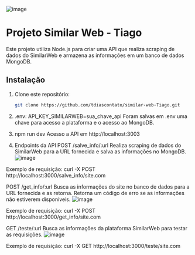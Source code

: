 ![image](https://github.com/tdiascontato/similar-web-Tiago/assets/98658691/e4c081ed-6218-4ba5-a747-1aa34321e566)
# Projeto Similar Web - Tiago

Este projeto utiliza Node.js para criar uma API que realiza scraping de dados do SimilarWeb e armazena as informações em um banco de dados MongoDB.

## Instalação

1. Clone este repositório:
   ```bash
   git clone https://github.com/tdiascontato/similar-web-Tiago.git
   
2. .env:
API_KEY_SIMILARWEB=sua_chave_api
Foram salvas em .env uma chave para acesso a plataforma e o acesso ao MongoDB.

3. npm run dev
Acesso a API em http://localhost:3003

4. Endpoints da API
POST /salve_info/:url
Realiza scraping de dados do SimilarWeb para a URL fornecida e salva as informações no MongoDB.
![image](https://github.com/tdiascontato/similar-web-Tiago/assets/98658691/e9ba984c-53e7-4f68-8259-815d368d2718)

Exemplo de requisição:
curl -X POST http://localhost:3000/salve_info/site.com

POST /get_info/:url
Busca as informações do site no banco de dados para a URL fornecida e as retorna. Retorna um código de erro se as informações não estiverem disponíveis.
![image](https://github.com/tdiascontato/similar-web-Tiago/assets/98658691/09769763-1ab1-467c-b072-f4a8f31b9367)

Exemplo de requisição:
curl -X POST http://localhost:3000/get_info/site.com

GET /teste/:url
Busca as informações da plataforma SimilarWeb para testar as requisições.
![image](https://github.com/tdiascontato/similar-web-Tiago/assets/98658691/090294af-b23a-41d8-905c-6625d3e29ac2)

Exemplo de requisição:
curl -X GET http://localhost:3000/teste/site.com

